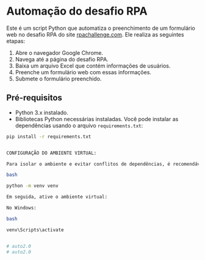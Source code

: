 # Automação do desafio RPA

Este é um script Python que automatiza o preenchimento de um formulário web no desafio RPA do site [rpachallenge.com](https://www.rpachallenge.com/). Ele realiza as seguintes etapas:

1. Abre o navegador Google Chrome.
2. Navega até a página do desafio RPA.
3. Baixa um arquivo Excel que contém informações de usuários.
4. Preenche um formulário web com essas informações.
5. Submete o formulário preenchido.

## Pré-requisitos

- Python 3.x instalado.
- Bibliotecas Python necessárias instaladas. Você pode instalar as dependências usando o arquivo `requirements.txt`:

```bash
pip install -r requirements.txt


CONFIGURAÇÃO DO AMBIENTE VIRTUAL:

Para isolar o ambiente e evitar conflitos de dependências, é recomendável criar um ambiente virtual. Você pode fazer isso executando os seguintes comandos:

bash

python -m venv venv

Em seguida, ative o ambiente virtual:

No Windows:

bash

venv\Scripts\activate


# auto2.0
# auto2.0
